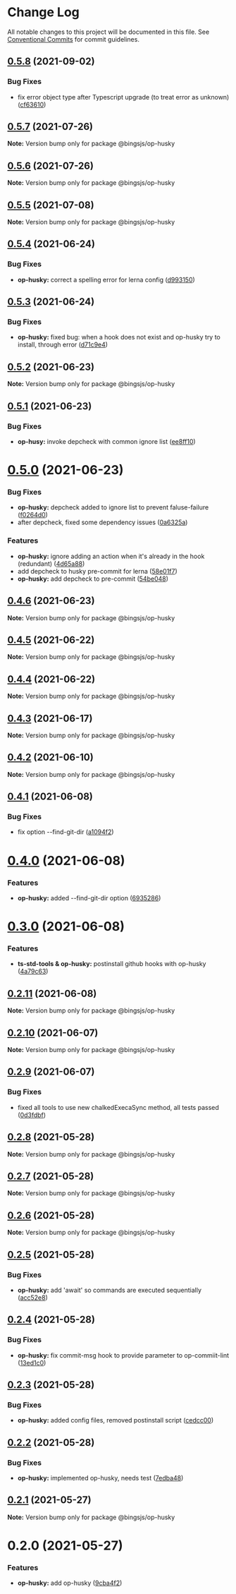 # Change Log

All notable changes to this project will be documented in this file.
See [Conventional Commits](https://conventionalcommits.org) for commit guidelines.

## [0.5.8](https://github.com/bingtimren/op-tools/compare/@bingsjs/op-husky@0.5.7...@bingsjs/op-husky@0.5.8) (2021-09-02)


### Bug Fixes

* fix error object type after Typescript upgrade (to treat error as unknown) ([cf63610](https://github.com/bingtimren/op-tools/commit/cf636107372ec1c519ee208c4d2fd621d16d4d4b))





## [0.5.7](https://github.com/bingtimren/op-tools/compare/@bingsjs/op-husky@0.5.6...@bingsjs/op-husky@0.5.7) (2021-07-26)

**Note:** Version bump only for package @bingsjs/op-husky





## [0.5.6](https://github.com/bingtimren/op-tools/compare/@bingsjs/op-husky@0.5.5...@bingsjs/op-husky@0.5.6) (2021-07-26)

**Note:** Version bump only for package @bingsjs/op-husky





## [0.5.5](https://github.com/bingtimren/op-tools/compare/@bingsjs/op-husky@0.5.4...@bingsjs/op-husky@0.5.5) (2021-07-08)

**Note:** Version bump only for package @bingsjs/op-husky





## [0.5.4](https://github.com/bingtimren/op-tools/compare/@bingsjs/op-husky@0.5.3...@bingsjs/op-husky@0.5.4) (2021-06-24)


### Bug Fixes

* **op-husky:** correct a spelling error for lerna config ([d993150](https://github.com/bingtimren/op-tools/commit/d993150b8e85d5090f711fcd6a0fda44b7d3e4ee))





## [0.5.3](https://github.com/bingtimren/op-tools/compare/@bingsjs/op-husky@0.5.2...@bingsjs/op-husky@0.5.3) (2021-06-24)


### Bug Fixes

* **op-husky:** fixed bug: when a hook does not exist and op-husky try to install, through error ([d71c9e4](https://github.com/bingtimren/op-tools/commit/d71c9e42d456198867a209774d26cdc288babf72))





## [0.5.2](https://github.com/bingtimren/op-tools/compare/@bingsjs/op-husky@0.5.1...@bingsjs/op-husky@0.5.2) (2021-06-23)

**Note:** Version bump only for package @bingsjs/op-husky





## [0.5.1](https://github.com/bingtimren/op-tools/compare/@bingsjs/op-husky@0.5.0...@bingsjs/op-husky@0.5.1) (2021-06-23)


### Bug Fixes

* **op-husy:** invoke depcheck with common ignore list ([ee8ff10](https://github.com/bingtimren/op-tools/commit/ee8ff100db8e8caf849ecd5ed6b914cb9a433396))





# [0.5.0](https://github.com/bingtimren/op-tools/compare/@bingsjs/op-husky@0.4.6...@bingsjs/op-husky@0.5.0) (2021-06-23)


### Bug Fixes

* **op-husky:** depcheck added to ignore list to prevent faluse-failure ([f0264d0](https://github.com/bingtimren/op-tools/commit/f0264d09c0c2d4bc1d2fc12df4e2b0b32c00e702))
* after depcheck, fixed some dependency issues ([0a6325a](https://github.com/bingtimren/op-tools/commit/0a6325aa844ddd02159dbf540313219a84088848))


### Features

* **op-husky:** ignore adding an action when it's already in the hook (redundant) ([4d65a88](https://github.com/bingtimren/op-tools/commit/4d65a8865ab1dfd2de00f1417e0cce68e296ee3b))
* add depcheck to husky pre-commit for lerna ([58e01f7](https://github.com/bingtimren/op-tools/commit/58e01f7c8832a82f8eb7c4d0f031ff8e21a61188))
* **op-husky:** add depcheck to pre-commit ([54be048](https://github.com/bingtimren/op-tools/commit/54be048961f973421fcb2927602ad74aac751ec6))





## [0.4.6](https://github.com/bingtimren/op-tools/compare/@bingsjs/op-husky@0.4.5...@bingsjs/op-husky@0.4.6) (2021-06-23)

**Note:** Version bump only for package @bingsjs/op-husky





## [0.4.5](https://github.com/bingtimren/op-tools/compare/@bingsjs/op-husky@0.4.4...@bingsjs/op-husky@0.4.5) (2021-06-22)

**Note:** Version bump only for package @bingsjs/op-husky





## [0.4.4](https://github.com/bingtimren/op-tools/compare/@bingsjs/op-husky@0.4.3...@bingsjs/op-husky@0.4.4) (2021-06-22)

**Note:** Version bump only for package @bingsjs/op-husky





## [0.4.3](https://github.com/bingtimren/op-tools/compare/@bingsjs/op-husky@0.4.2...@bingsjs/op-husky@0.4.3) (2021-06-17)

**Note:** Version bump only for package @bingsjs/op-husky





## [0.4.2](https://github.com/bingtimren/op-tools/compare/@bingsjs/op-husky@0.4.1...@bingsjs/op-husky@0.4.2) (2021-06-10)

**Note:** Version bump only for package @bingsjs/op-husky





## [0.4.1](https://github.com/bingtimren/op-tools/compare/@bingsjs/op-husky@0.4.0...@bingsjs/op-husky@0.4.1) (2021-06-08)


### Bug Fixes

* fix option --find-git-dir ([a1094f2](https://github.com/bingtimren/op-tools/commit/a1094f2523dd691ad9fa673c1e383de620f2e296))





# [0.4.0](https://github.com/bingtimren/op-tools/compare/@bingsjs/op-husky@0.3.0...@bingsjs/op-husky@0.4.0) (2021-06-08)


### Features

* **op-husky:** added --find-git-dir option ([6935286](https://github.com/bingtimren/op-tools/commit/69352860a8f71fdd53dae6940223c1cba41ae06e))





# [0.3.0](https://github.com/bingtimren/op-tools/compare/@bingsjs/op-husky@0.2.11...@bingsjs/op-husky@0.3.0) (2021-06-08)


### Features

* **ts-std-tools & op-husky:** postinstall github hooks with op-husky ([4a79c63](https://github.com/bingtimren/op-tools/commit/4a79c639554d404473d153a97671e499a6242197))





## [0.2.11](https://github.com/bingtimren/op-tools/compare/@bingsjs/op-husky@0.2.10...@bingsjs/op-husky@0.2.11) (2021-06-08)

**Note:** Version bump only for package @bingsjs/op-husky





## [0.2.10](https://github.com/bingtimren/op-tools/compare/@bingsjs/op-husky@0.2.9...@bingsjs/op-husky@0.2.10) (2021-06-07)

**Note:** Version bump only for package @bingsjs/op-husky





## [0.2.9](https://github.com/bingtimren/op-tools/compare/@bingsjs/op-husky@0.2.8...@bingsjs/op-husky@0.2.9) (2021-06-07)


### Bug Fixes

* fixed all tools to use new chalkedExecaSync method, all tests passed ([0d3fdbf](https://github.com/bingtimren/op-tools/commit/0d3fdbfc7ed2ecdee27e9b4208e0950d5f75aa72))





## [0.2.8](https://github.com/bingtimren/op-tools/compare/@bingsjs/op-husky@0.2.7...@bingsjs/op-husky@0.2.8) (2021-05-28)

**Note:** Version bump only for package @bingsjs/op-husky





## [0.2.7](https://github.com/bingtimren/op-tools/compare/@bingsjs/op-husky@0.2.6...@bingsjs/op-husky@0.2.7) (2021-05-28)

**Note:** Version bump only for package @bingsjs/op-husky





## [0.2.6](https://github.com/bingtimren/op-tools/compare/@bingsjs/op-husky@0.2.5...@bingsjs/op-husky@0.2.6) (2021-05-28)

**Note:** Version bump only for package @bingsjs/op-husky





## [0.2.5](https://github.com/bingtimren/op-tools/compare/@bingsjs/op-husky@0.2.4...@bingsjs/op-husky@0.2.5) (2021-05-28)


### Bug Fixes

* **op-husky:** add 'await' so commands are executed sequentially ([acc52e8](https://github.com/bingtimren/op-tools/commit/acc52e815a41c283d6c8481a1112b38e14e56cc8))





## [0.2.4](https://github.com/bingtimren/op-tools/compare/@bingsjs/op-husky@0.2.3...@bingsjs/op-husky@0.2.4) (2021-05-28)


### Bug Fixes

* **op-husky:** fix commit-msg hook to provide parameter to op-commiit-lint ([13ed1c0](https://github.com/bingtimren/op-tools/commit/13ed1c06f0ac019d57daab561ffdaf094da1e358))





## [0.2.3](https://github.com/bingtimren/op-tools/compare/@bingsjs/op-husky@0.2.2...@bingsjs/op-husky@0.2.3) (2021-05-28)


### Bug Fixes

* **op-husky:** added config files, removed postinstall script ([cedcc00](https://github.com/bingtimren/op-tools/commit/cedcc00ad27d3682a32b71527a5aee76a58bfb7f))





## [0.2.2](https://github.com/bingtimren/op-tools/compare/@bingsjs/op-husky@0.2.1...@bingsjs/op-husky@0.2.2) (2021-05-28)


### Bug Fixes

* **op-husky:** implemented op-husky, needs test ([7edba48](https://github.com/bingtimren/op-tools/commit/7edba48a94117077824a8bc017350c91968eee8a))





## [0.2.1](https://github.com/bingtimren/op-tools/compare/@bingsjs/op-husky@0.2.0...@bingsjs/op-husky@0.2.1) (2021-05-27)

**Note:** Version bump only for package @bingsjs/op-husky





# 0.2.0 (2021-05-27)


### Features

* **op-husky:** add op-husky ([9cba4f2](https://github.com/bingtimren/op-tools/commit/9cba4f2b58a6619e2abe7d28fee09c4de7410ab8))
